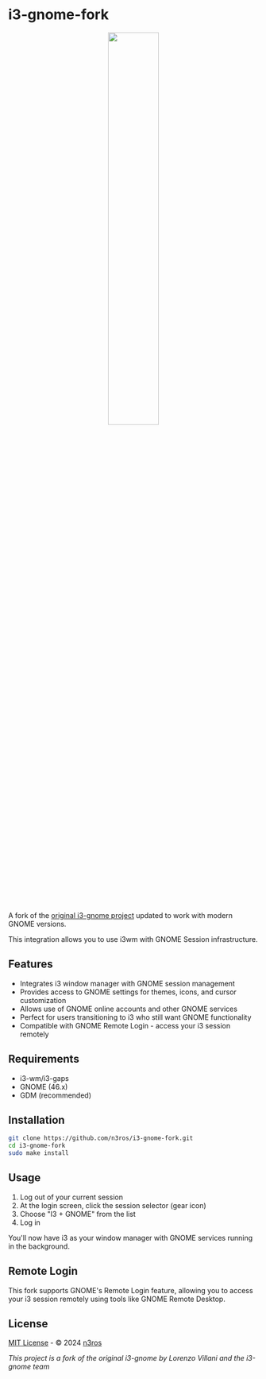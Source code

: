 # i3-gnome-fork

<p align="center">
  <img src="https://i.imgur.com/Ia1pJUK.png" width="45%" height="45%">
</p>

A fork of the [original i3-gnome project](https://github.com/i3-gnome/i3-gnome) updated to work with modern GNOME versions.

This integration allows you to use i3wm with GNOME Session infrastructure.

## Features

- Integrates i3 window manager with GNOME session management
- Provides access to GNOME settings for themes, icons, and cursor customization
- Allows use of GNOME online accounts and other GNOME services
- Perfect for users transitioning to i3 who still want GNOME functionality
- Compatible with GNOME Remote Login - access your i3 session remotely

## Requirements

* i3-wm/i3-gaps
* GNOME (46.x)
* GDM (recommended)

## Installation

```bash
git clone https://github.com/n3ros/i3-gnome-fork.git
cd i3-gnome-fork
sudo make install
```

## Usage

1. Log out of your current session
2. At the login screen, click the session selector (gear icon)
3. Choose "I3 + GNOME" from the list
4. Log in

You'll now have i3 as your window manager with GNOME services running in the background.

## Remote Login

This fork supports GNOME's Remote Login feature, allowing you to access your i3 session remotely using tools like GNOME Remote Desktop.

## License

[MIT License](https://opensource.org/licenses/MIT) - © 2024 [n3ros](https://github.com/n3ros)

*This project is a fork of the original i3-gnome by Lorenzo Villani and the i3-gnome team* 